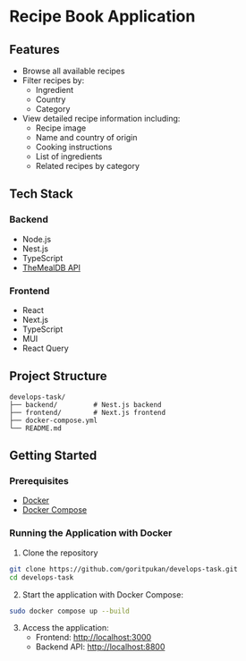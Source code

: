 # Recipe Book Application
## Features

- Browse all available recipes
- Filter recipes by:
    - Ingredient
    - Country
    - Category
- View detailed recipe information including:
    - Recipe image
    - Name and country of origin
    - Cooking instructions
    - List of ingredients
    - Related recipes by category

## Tech Stack

### Backend
- Node.js
- Nest.js
- TypeScript
- [TheMealDB API](https://www.themealdb.com/api.php)

### Frontend
- React
- Next.js
- TypeScript
- MUI
- React Query

## Project Structure

```
develops-task/
├── backend/         # Nest.js backend
├── frontend/        # Next.js frontend
├── docker-compose.yml
└── README.md
```

## Getting Started

### Prerequisites

- [Docker](https://www.docker.com/products/docker-desktop)
- [Docker Compose](https://docs.docker.com/compose/install/)

### Running the Application with Docker

1. Clone the repository
```bash
git clone https://github.com/goritpukan/develops-task.git
cd develops-task
```

2. Start the application with Docker Compose:
```bash
sudo docker compose up --build
```

3. Access the application:
    - Frontend: [http://localhost:3000](http://localhost:3000)
    - Backend API: [http://localhost:8800](http://localhost:8800)